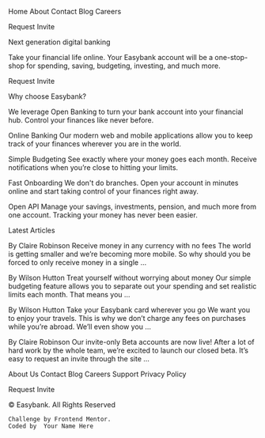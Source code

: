   Home
  About
  Contact
  Blog
  Careers

  Request Invite



  Next generation digital banking

  Take your financial life online. Your Easybank account will be a one-stop-shop
  for spending, saving, budgeting, investing, and much more.

  Request Invite



  Why choose Easybank?

  We leverage Open Banking to turn your bank account into your financial hub. Control
  your finances like never before.

  Online Banking
  Our modern web and mobile applications allow you to keep track of your finances
  wherever you are in the world.

  Simple Budgeting
  See exactly where your money goes each month. Receive notifications when you’re
  close to hitting your limits.

  Fast Onboarding
  We don't do branches. Open your account in minutes online and start taking control
  of your finances right away.

  Open API
  Manage your savings, investments, pension, and much more from one account. Tracking
  your money has never been easier.



  Latest Articles

  By Claire Robinson
  Receive money in any currency with no fees
  The world is getting smaller and we’re becoming more mobile. So why should you be
  forced to only receive money in a single …

  By Wilson Hutton
  Treat yourself without worrying about money
  Our simple budgeting feature allows you to separate out your spending and set
  realistic limits each month. That means you …

  By Wilson Hutton
  Take your Easybank card wherever you go
  We want you to enjoy your travels. This is why we don’t charge any fees on purchases
  while you’re abroad. We’ll even show you …

  By Claire Robinson
  Our invite-only Beta accounts are now live!
  After a lot of hard work by the whole team, we’re excited to launch our closed beta.
  It’s easy to request an invite through the site ...



  About Us
  Contact
  Blog
  Careers
  Support
  Privacy Policy

  Request Invite

  © Easybank. All Rights Reserved


    Challenge by Frontend Mentor.
    Coded by  Your Name Here
